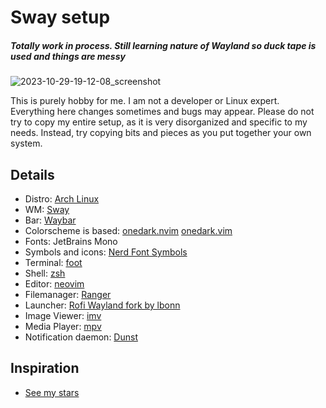 # Sway setup
#####  Totally work in process. Still learning nature of Wayland so duck tape is used and things are messy
![2023-10-29-19-12-08_screenshot](https://github.com/bitterhalt/wayland-dots/assets/95308907/9d7b3bf4-aeeb-4f89-ae6c-3646dab304ca)



This is purely hobby for me. I am not a developer or Linux expert. Everything here changes sometimes and bugs may appear.
Please do not try to copy my entire setup, as it is very disorganized and specific to my needs. Instead, try copying bits and pieces as you put together your own system. 

## Details
- Distro: [Arch Linux](https://archlinux.org/)
 - WM: [Sway](https://github.com/swaywm/sway)
 - Bar: [Waybar](https://github.com/Alexays/Waybar)
- Colorscheme is based: [onedark.nvim](https://github.com/navarasu/onedark.nvim) [onedark.vim](https://github.com/joshdick/onedark.vim)
- Fonts: JetBrains Mono
- Symbols and icons: [Nerd Font Symbols](https://archlinux.org/packages/extra/any/ttf-nerd-fonts-symbols/) 
- Terminal: [foot](https://codeberg.org/dnkl/foot)
 - Shell: [zsh](https://www.zsh.org/)
 - Editor: [neovim](https://neovim.io/)
 - Filemanager: [Ranger](https://github.com/ranger/ranger)
 - Launcher: [Rofi Wayland fork by lbonn](https://github.com/lbonn/rofi)
 - Image Viewer: [imv](nsxiv)
- Media Player: [mpv](https://mpv.io/)
- Notification daemon: [Dunst](https://github.com/dunst-project/dunst)

## Inspiration 
- [See my stars](https://github.com/bitterhalt?tab=stars) 

